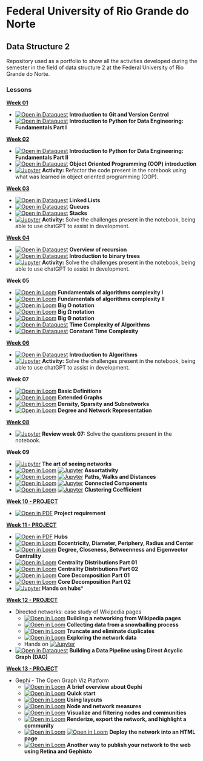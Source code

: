 # Federal University of Rio Grande do Norte
## Data Structure 2

Repository used as a portfolio to show all the activities developed during the semester in the field of data structure 2 at the Federal University of Rio Grande do Norte.

### Lessons

[**Week 01**](https://github.com/LyndonJonhson/data-structure-2/tree/main/week_01)
- [![Open in Dataquest](https://img.shields.io/badge/link-dataquest-green)](https://www.dataquest.io/course/git-and-vcs/) **Introduction to Git and Version Control** 
- [![Open in Dataquest](https://img.shields.io/badge/link-dataquest-green)](https://www.dataquest.io/course/python-fundamentals-de/) **Introduction to Python for Data Engineering: Fundamentals Part I**

[**Week 02**](https://github.com/LyndonJonhson/data-structure-2/tree/main/week_02)
- [![Open in Dataquest](https://img.shields.io/badge/link-dataquest-green)](https://www.dataquest.io/course/python-fundamentals-de-ii/) **Introduction to Python for Data Engineering: Fundamentals Part II**
- [![Open in Dataquest](https://img.shields.io/badge/link-dataquest-green)](https://app.dataquest.io/c/78/m/435/object-oriented-python/1/introduction) **Object Oriented Programming (OOP) introduction**
- [![Jupyter](https://img.shields.io/badge/-Notebook-191A1B?style=flat-square&logo=jupyter)](https://github.com/dataquestio/solutions/blob/master/Mission350Solutions.ipynb) **Activity:** Refactor the code present in the notebook using what was learned in object oriented programming (OOP).

[**Week 03**](https://github.com/LyndonJonhson/data-structure-2/tree/main/week_03)
- [![Open in Dataquest](https://img.shields.io/badge/link-dataquest-green)](https://app.dataquest.io/c/108/m/560) **Linked Lists**
- [![Open in Dataquest](https://img.shields.io/badge/link-dataquest-green)](https://app.dataquest.io/c/108/m/561) **Queues**
- [![Open in Dataquest](https://img.shields.io/badge/link-dataquest-green)](https://app.dataquest.io/c/108/m/562) **Stacks**
- [![Jupyter](https://img.shields.io/badge/-Notebook-191A1B?style=flat-square&logo=jupyter)](https://github.com/ivanovitchm/datastructure/blob/main/lessons/week_03/Code_Interview_Linked_Queue_Stacks.ipynb) **Activity:** Solve the challenges present in the notebook, being able to use chatGPT to assist in development.

[**Week 04**](https://github.com/LyndonJonhson/data-structure-2/tree/main/week_04)
- [![Open in Dataquest](https://img.shields.io/badge/link-dataquest-green)](https://app.dataquest.io/c/109/m/578) **Overview of recursion**
- [![Open in Dataquest](https://img.shields.io/badge/link-dataquest-green)](https://app.dataquest.io/c/109/m/579) **Introduction to binary trees**
- [![Jupyter](https://img.shields.io/badge/-Notebook-191A1B?style=flat-square&logo=jupyter)](https://github.com/ivanovitchm/datastructure/blob/main/lessons/week_04/Code_Interview_recursion.ipynb) **Activity:** Solve the challenges present in the notebook, being able to use chatGPT to assist in development.

**Week 05**
- [![Open in Loom](https://img.shields.io/badge/-Video-83DA77?style=flat-square&logo=loom)](https://www.loom.com/share/7e98eecbee0e48c1b94df1a3d1d16272) **Fundamentals of algorithms complexity I**
- [![Open in Loom](https://img.shields.io/badge/-Video-83DA77?style=flat-square&logo=loom)](https://www.loom.com/share/ff26959483f340a38a6083e20979b0b3) **Fundamentals of algorithms complexity II**
- [![Open in Loom](https://img.shields.io/badge/-Video-83DA77?style=flat-square&logo=loom)](https://www.loom.com/share/1e67c2e7b8d349c6923d341d182e28bb) **Big O notation**
- [![Open in Loom](https://img.shields.io/badge/-Video-83DA77?style=flat-square&logo=loom)](https://www.loom.com/share/84067923809c45cf9979fa50d4efd5f4) **Big <span>&Omega;</span> notation**
- [![Open in Loom](https://img.shields.io/badge/-Video-83DA77?style=flat-square&logo=loom)](https://www.loom.com/share/76f5017a6b944fedb2cd395b45071f1c) **Big <span>&Theta;</span> notation**
- [![Open in Dataquest](https://img.shields.io/badge/link-dataquest-green)](https://app.dataquest.io/c/86/m/476) **Time Complexity of Algorithms**
- [![Open in Dataquest](https://img.shields.io/badge/link-dataquest-green)](https://app.dataquest.io/c/86/m/477) **Constant Time Complexity**

[**Week 06**](https://github.com/LyndonJonhson/data-structure-2/tree/main/week_06)
- [![Open in Dataquest](https://img.shields.io/badge/link-dataquest-green)](https://www.dataquest.io/course/algorithm-complexity) **Introduction to Algorithms**
- [![Jupyter](https://img.shields.io/badge/-Notebook-191A1B?style=flat-square&logo=jupyter)](https://github.com/ivanovitchm/datastructure/blob/main/lessons/week_06/Week_06_bst.ipynb) **Activity:** Solve the challenges present in the notebook, being able to use chatGPT to assist in development.

**Week 07**
- [![Open in Loom](https://img.shields.io/badge/-Video-83DA77?style=flat-square&logo=loom)](https://www.loom.com/share/476b0ea23ab3432e8f6ef4aaab159f84) **Basic Definitions**
- [![Open in Loom](https://img.shields.io/badge/-Video-83DA77?style=flat-square&logo=loom)](https://www.loom.com/share/965db751b933483fb11e516eb8faa952) **Extended Graphs**
- [![Open in Loom](https://img.shields.io/badge/-Video-83DA77?style=flat-square&logo=loom)](https://www.loom.com/share/d677f78681ae406687dd9e4f0b115a56) **Density, Sparsity and Subnetworks**
- [![Open in Loom](https://img.shields.io/badge/-Video-83DA77?style=flat-square&logo=loom)](https://www.loom.com/share/46f59a92d5a843ca9d5f1b550e7d084e) **Degree and Network Representation**

[**Week 08**](https://github.com/LyndonJonhson/data-structure-2/tree/main/week_08)
- [![Jupyter](https://img.shields.io/badge/-Notebook-191A1B?style=flat-square&logo=jupyter)](https://github.com/LyndonJonhson/data-structure-2/blob/main/week_08/week_08.ipynb) **Review week 07:** Solve the questions present in the notebook.

**Week 09**
- [![Jupyter](https://img.shields.io/badge/-Notebook-191A1B?style=flat-square&logo=jupyter)](https://github.com/ivanovitchm/datastructure/blob/main/lessons/week_09/NetworkX.ipynb) **The art of seeing networks**
- [![Open in Loom](https://img.shields.io/badge/-Video-83DA77?style=flat-square&logo=loom)](https://www.loom.com/share/6563374eabc64385a2b55313da688c2c) [![Jupyter](https://img.shields.io/badge/-Notebook-191A1B?style=flat-square&logo=jupyter)](https://github.com/ivanovitchm/datastructure/blob/main/lessons/week_09/Assortativity.ipynb) **Assortativity**
- [![Open in Loom](https://img.shields.io/badge/-Video-83DA77?style=flat-square&logo=loom)](https://www.loom.com/share/2d92497357d54494b1b03990a23abd83) [![Jupyter](https://img.shields.io/badge/-Notebook-191A1B?style=flat-square&logo=jupyter)](https://github.com/ivanovitchm/datastructure/blob/main/lessons/week_09/Walks%2C%20Paths%20and%20Distances.ipynb) **Paths, Walks and Distances**
- [![Open in Loom](https://img.shields.io/badge/-Video-83DA77?style=flat-square&logo=loom)](https://www.loom.com/share/f573b053f65f43909cdc64cfe72ce5b9) [![Jupyter](https://img.shields.io/badge/-Notebook-191A1B?style=flat-square&logo=jupyter)](https://github.com/ivanovitchm/datastructure/blob/main/lessons/week_09/Connected%20Components.ipynb) **Connected Components**
- [![Open in Loom](https://img.shields.io/badge/-Video-83DA77?style=flat-square&logo=loom)](https://www.loom.com/share/1880f8dbf5864104a011bba8bc767121) [![Jupyter](https://img.shields.io/badge/-Notebook-191A1B?style=flat-square&logo=jupyter)](https://github.com/ivanovitchm/datastructure/blob/main/lessons/week_09/Clustering%20Coefficient.ipynb) **Clustering Coefficient**

[**Week 10 - PROJECT**](https://github.com/LyndonJonhson/data-structure-2/tree/main/week_10-small_worlds_project)
- [![Open in PDF](https://img.shields.io/badge/-PDF-EC1C24?style=flat-square&logo=adobeacrobatreader)](https://github.com/ivanovitchm/datastructure/blob/main/lessons/week_10/Project_U2P1.pdf) **Project requirement**

[**Week 11 - PROJECT**](https://github.com/LyndonJonhson/data-structure-2/tree/main/week_11_and_12-wikipedia_project)
- [![Open in PDF](https://img.shields.io/badge/-PDF-EC1C24?style=flat-square&logo=adobeacrobatreader)](https://github.com/ivanovitchm/datastructure/blob/main/lessons/week_11/Week%2011%20Hubs.pdf) **Hubs**
- [![Open in Loom](https://img.shields.io/badge/-Video-83DA77?style=flat-square&logo=loom)](https://www.loom.com/share/5e94bd5db07b49f2aef430afd0d70387) **Eccentricity, Diameter, Periphery, Radius and Center**
- [![Open in Loom](https://img.shields.io/badge/-Video-83DA77?style=flat-square&logo=loom)](https://www.loom.com/share/33fcf5b964774bbe954d8c27ab9d14b2) **Degree, Closeness, Betweenness and Eigenvector Centrality**
- [![Open in Loom](https://img.shields.io/badge/-Video-83DA77?style=flat-square&logo=loom)](https://www.loom.com/share/fbbf816ef7024ff28ae40c23c6a4e4a3) **Centrality Distributions Part 01**
- [![Open in Loom](https://img.shields.io/badge/-Video-83DA77?style=flat-square&logo=loom)](https://www.loom.com/share/501981aa40b7473ba42264135bd4f73a) **Centrality Distributions Part 02**
- [![Open in Loom](https://img.shields.io/badge/-Video-83DA77?style=flat-square&logo=loom)](https://www.loom.com/share/4c0662510c714c3e893dcaabf4f02035) **Core Decomposition Part 01**
- [![Open in Loom](https://img.shields.io/badge/-Video-83DA77?style=flat-square&logo=loom)](https://www.loom.com/share/a76e1d7feaa44ae98520877048c995ff) **Core Decomposition Part 02**
- [![Jupyter](https://img.shields.io/badge/-Notebook-191A1B?style=flat-square&logo=jupyter)](https://github.com/ivanovitchm/datastructure/blob/main/lessons/week_11/Hubs.ipynb) **Hands on hubs***

[**Week 12 - PROJECT**](https://github.com/LyndonJonhson/data-structure-2/tree/main/week_11_and_12-wikipedia_project)
- Directed networks: case study of Wikipedia pages
    - [![Open in Loom](https://img.shields.io/badge/-Video-83DA77?style=flat-square&logo=loom)](https://www.loom.com/share/d71021f9a66d4db7894696f21da3a461?sid=01bde711-0944-416f-8567-a30846bef1b7) **Building a networking from Wikipedia pages**
    - [![Open in Loom](https://img.shields.io/badge/-Video-83DA77?style=flat-square&logo=loom)](https://www.loom.com/share/bd71b06183ab4627b49ed43b110cbb2d?sid=8d79e4ed-4e06-4751-afaa-6cb364b28d3f) **Collecting data from a snowballing process**
    - [![Open in Loom](https://img.shields.io/badge/-Video-83DA77?style=flat-square&logo=loom)](https://www.loom.com/share/5791ab744b3749cf849fb9698119b8b2?sid=ef8f40ce-c2ee-42d5-9124-4498897abf21) **Truncate and eliminate duplicates**
    - [![Open in Loom](https://img.shields.io/badge/-Video-83DA77?style=flat-square&logo=loom)](https://www.loom.com/share/1cd05cb9ad5a456f943bf747cd1b6505?sid=6d322ab5-ed5e-47e9-8a5c-c53f3e06e01f) **Exploring the network data**
    - Hands on [![Jupyter](https://img.shields.io/badge/-Notebook-191A1B?style=flat-square&logo=jupyter)](https://github.com/ivanovitchm/datastructure/blob/main/lessons/week_12/Wikipedia.ipynb)
- [![Open in Dataquest](https://img.shields.io/badge/link-dataquest-green)](https://www.dataquest.io/course/building-a-data-pipeline/) **Building a Data Pipeline using Direct Acyclic Graph (DAG)**

[**Week 13 - PROJECT**](https://lyndonjonhson.github.io/network-deploy/network/)
- Gephi - The Open Graph Viz Platform
    - [![Open in Loom](https://img.shields.io/badge/-Video-83DA77?style=flat-square&logo=loom)](https://www.loom.com/share/6d7f83dfc4f84b66abb8690288732094?sid=6a4fa5a6-0156-49b2-b9b5-def3ae749a8e) **A brief overview about Gephi**
    - [![Open in Loom](https://img.shields.io/badge/-Video-83DA77?style=flat-square&logo=loom)](https://www.loom.com/share/61623ee4ed9948b9a9a97ed22de6e910?sid=6fe2767d-0450-4803-aede-3db0def97b1e) **Quick start**
    - [![Open in Loom](https://img.shields.io/badge/-Video-83DA77?style=flat-square&logo=loom)](https://www.loom.com/share/d2d08189c32143ebb1ea5bb612ab1a4d?sid=1560527d-04ad-401f-991e-8f6ec7017890) **Using layouts**
    - [![Open in Loom](https://img.shields.io/badge/-Video-83DA77?style=flat-square&logo=loom)](https://www.loom.com/share/ca4049c9502e4c4cb3c6768323b5565f?sid=deaed86c-0481-44c2-8473-8a91a4e4d07f) **Node and network measures**
    - [![Open in Loom](https://img.shields.io/badge/-Video-83DA77?style=flat-square&logo=loom)](https://www.loom.com/share/3e2c90775f54419cba165e28229b3ad3?sid=d441254b-57ae-4483-9ef8-12d86bea3f85) **Visualize and filtering nodes and communities**
    - [![Open in Loom](https://img.shields.io/badge/-Video-83DA77?style=flat-square&logo=loom)](https://www.loom.com/share/109e2e4a596e4ecaa723d3b225f2b0c2?sid=a62dfa83-33df-4381-8e8d-9b775be5e877) **Renderize, export the network, and highlight a community**
    - [![Open in Loom](https://img.shields.io/badge/webpage-open%20here-green)]( https://ivanovitchm.github.io/netdeploy/network) [![Open in Loom](https://img.shields.io/badge/-Video-83DA77?style=flat-square&logo=loom)](https://www.loom.com/share/71a93423f50247bebae0bc3ef3b9eb28?sid=2d4cb63f-c7ad-4177-9d6e-a0e607abafde) **Deploy the network into an HTML page**
    - [![Open in Loom](https://img.shields.io/badge/-Video-83DA77?style=flat-square&logo=loom)](https://www.loom.com/share/72526380751c43f98c87f95910eb35ed?sid=fbe7b938-61e9-45cb-a9a0-0ce8906f1355) **Another way to publish your network to the web using Retina and Gephisto**